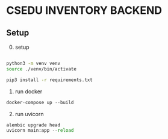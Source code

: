 # CSEDU INVENTORY BACKEND

## Setup

0. setup

```bash

python3 -m venv venv
source ./venv/bin/activate

pip3 install -r requirements.txt
```

1. run docker
```python
docker-compose up --build
```
2. run uvicorn
```python
alembic upgrade head
uvicorn main:app --reload
```


